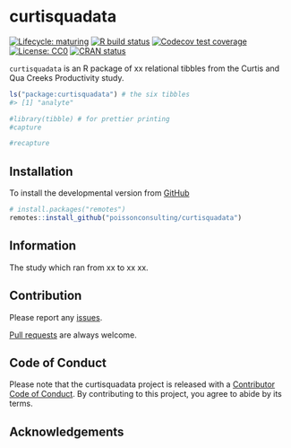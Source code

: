 
<!-- README.md is generated from README.Rmd. Please edit that file -->

# curtisquadata

<!-- badges: start -->

[![Lifecycle:
maturing](https://img.shields.io/badge/lifecycle-maturing-blue.svg)](https://www.tidyverse.org/lifecycle/#maturing)
[![R build
status](https://github.com/poissonconsulting/curtisquadata/workflows/R-CMD-check/badge.svg)](https://github.com/poissonconsulting/curtisquadata/actions)
[![Codecov test
coverage](https://codecov.io/gh/poissonconsulting/curtisquadata/branch/master/graph/badge.svg)](https://codecov.io/gh/poissonconsulting/curtisquadata?branch=master)
[![License:
CC0](https://img.shields.io/badge/License-CC0-green.svg)](https://creativecommons.org/publicdomain/zero/1.0/legalcode)
[![CRAN
status](https://www.r-pkg.org/badges/version/curtisquadata)](https://CRAN.R-project.org/package=curtisquadata)
<!-- badges: end -->

`curtisquadata` is an R package of xx relational tibbles from the Curtis
and Qua Creeks Productivity study.

``` r
ls("package:curtisquadata") # the six tibbles
#> [1] "analyte"
```

``` r
#library(tibble) # for prettier printing
#capture
```

``` r
#recapture
```

## Installation

<!-- To install the latest release from [CRAN](https://cran.r-project.org) -->

To install the developmental version from
[GitHub](https://github.com/poissonconsulting/curtisquadata)

``` r
# install.packages("remotes")
remotes::install_github("poissonconsulting/curtisquadata")
```

## Information

The study which ran from xx to xx xx.

## Contribution

Please report any
[issues](https://github.com/poissonconsulting/pkgtemplate/issues).

[Pull requests](https://github.com/poissonconsulting/pkgtemplate/pulls)
are always welcome.

## Code of Conduct

Please note that the curtisquadata project is released with a
[Contributor Code of
Conduct](https://contributor-covenant.org/version/2/0/CODE_OF_CONDUCT.html).
By contributing to this project, you agree to abide by its terms.

## Acknowledgements
